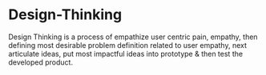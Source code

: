 # Design-Thinking
Design Thinking is a process of empathize user centric pain, empathy, then defining most desirable problem definition related to user empathy, next articulate ideas, put most impactful ideas into prototype &amp; then test the developed product.
